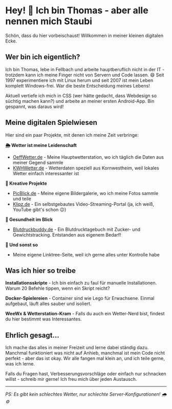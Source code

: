 # Hey! 👋 Ich bin Thomas - aber alle nennen mich Staubi

Schön, dass du hier vorbeischaust! Willkommen in meiner kleinen digitalen Ecke. 

## Wer bin ich eigentlich?

Ich bin Thomas, lebe in Fellbach und arbeite hauptberuflich nicht in der IT - trotzdem kann ich meine Finger nicht von Servern und Code lassen. 😄 Seit 1997 experimentiere ich mit Linux herum und seit 2007 ist mein Leben komplett Windows-frei. War die beste Entscheidung meines Lebens!

Aktuell vertiefe ich mich in CSS (wer hätte gedacht, dass Webdesign so süchtig machen kann?) und arbeite an meiner ersten Android-App. Bin gespannt, was daraus wird!

## Meine digitalen Spielwiesen

Hier sind ein paar Projekte, mit denen ich meine Zeit verbringe:

**🌦️ Wetter ist meine Leidenschaft**
- [OeffWetter.de](http://OeffWetter.de) - Meine Hauptwetterstation, wo ich täglich die Daten aus meiner Gegend sammle
- [KWHWetter.de](http://KWHWetter.de) - Wetterdaten speziell aus Kornwestheim, weil lokales Wetter einfach interessanter ist

**📸 Kreative Projekte**
- [PicBlick.de](http://PicBlick.de) - Meine eigene Bildergalerie, wo ich meine Fotos sammle und teile
- [Klipz.de](http://Klipz.de) - Ein selbstgebautes Video-Streaming-Portal (ja, ich weiß, YouTube gibt's schon 😉)

**🏥 Gesundheit im Blick**
- [Blutdruckbuddy.de](http://Blutdruckbuddy.de) - Ein Blutdrucktagebuch mit Zucker- und Gewichtstracking. Entstanden aus eigenem Bedarf!

**🔗 Und sonst so**
- Meine eigene Linktree-Seite, weil ich gerne alles unter Kontrolle habe

## Was ich hier so treibe

**Installationsskripte** - Ich bin einfach zu faul für manuelle Installationen. Warum 20 Befehle tippen, wenn ein Skript reicht? 

**Docker-Spielereien** - Container sind wie Lego für Erwachsene. Einmal aufgebaut, läuft alles sauber und isoliert.

**WeeWx & Wetterstation-Kram** - Falls du auch ein Wetter-Nerd bist, findest du hier bestimmt was Interessantes.

## Ehrlich gesagt...

Ich mache das alles in meiner Freizeit und lerne dabei ständig dazu. Manchmal funktioniert was nicht auf Anhieb, manchmal ist mein Code nicht perfekt - aber das ist okay. Wir alle fangen mal klein an, und ich teile gerne, was ich lerne.

Falls du Fragen hast, Verbesserungsvorschläge oder einfach nur schnacken willst - schreib mir gerne! Ich freu mich über jeden Austausch.

---

*PS: Es gibt kein schlechtes Wetter, nur schlechte Server-Konfigurationen! 🌧️⚙️*
